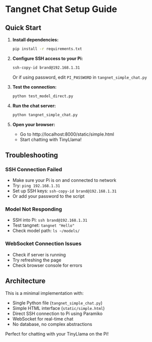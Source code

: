 # Tangnet Chat Setup Guide

## Quick Start

1. **Install dependencies:**
   ```bash
   pip install -r requirements.txt
   ```

2. **Configure SSH access to your Pi:**
   ```bash
   ssh-copy-id brand@192.168.1.31
   ```
   
   Or if using password, edit `PI_PASSWORD` in `tangnet_simple_chat.py`

3. **Test the connection:**
   ```bash
   python test_model_direct.py
   ```

4. **Run the chat server:**
   ```bash
   python tangnet_simple_chat.py
   ```

5. **Open your browser:**
   - Go to http://localhost:8000/static/simple.html
   - Start chatting with TinyLlama!

## Troubleshooting

### SSH Connection Failed
- Make sure your Pi is on and connected to network
- Try: `ping 192.168.1.31`
- Set up SSH keys: `ssh-copy-id brand@192.168.1.31`
- Or add your password to the script

### Model Not Responding
- SSH into Pi: `ssh brand@192.168.1.31`
- Test tangnet: `tangnet "Hello"`
- Check model path: `ls ~/models/`

### WebSocket Connection Issues
- Check if server is running
- Try refreshing the page
- Check browser console for errors

## Architecture

This is a minimal implementation with:
- Single Python file (`tangnet_simple_chat.py`)
- Simple HTML interface (`static/simple.html`)
- Direct SSH connection to Pi using Paramiko
- WebSocket for real-time chat
- No database, no complex abstractions

Perfect for chatting with your TinyLlama on the Pi!